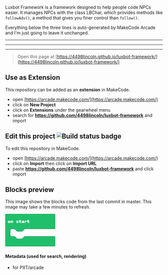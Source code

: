  
Luxbot Framework is a framework designed to help people code NPCs easier. It manages NPCs with the class LBChar, which provides methods like `followAdv()`, a method that gives you finer control than `follow()`.

Everything below the three lines is auto-generated by MakeCode Arcade and I'm just going to leave it unchanged.

---
---
---

> Open this page at [https://4498lincoln.github.io/luxbot-framework/](https://4498lincoln.github.io/luxbot-framework/)

## Use as Extension

This repository can be added as an **extension** in MakeCode.

* open [https://arcade.makecode.com/](https://arcade.makecode.com/)
* click on **New Project**
* click on **Extensions** under the gearwheel menu
* search for **https://github.com/4498lincoln/luxbot-framework** and import

## Edit this project ![Build status badge](https://github.com/4498lincoln/luxbot-framework/workflows/MakeCode/badge.svg)

To edit this repository in MakeCode.

* open [https://arcade.makecode.com/](https://arcade.makecode.com/)
* click on **Import** then click on **Import URL**
* paste **https://github.com/4498lincoln/luxbot-framework** and click import

## Blocks preview

This image shows the blocks code from the last commit in master.
This image may take a few minutes to refresh.

![A rendered view of the blocks](https://github.com/4498lincoln/luxbot-framework/raw/master/.github/makecode/blocks.png)

#### Metadata (used for search, rendering)

* for PXT/arcade
<script src="https://makecode.com/gh-pages-embed.js"></script><script>makeCodeRender("{{ site.makecode.home_url }}", "{{ site.github.owner_name }}/{{ site.github.repository_name }}");</script>
